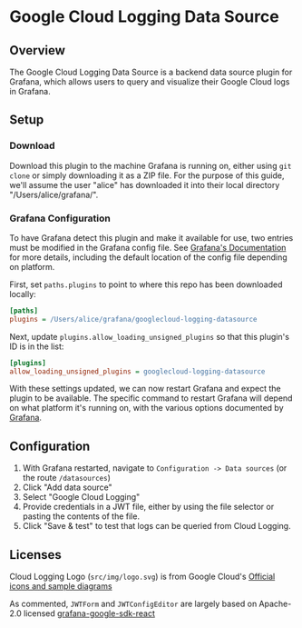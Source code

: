 # Google Cloud Logging Data Source

## Overview

The Google Cloud Logging Data Source is a backend data source plugin for Grafana,
which allows users to query and visualize their Google Cloud logs in Grafana.

## Setup

### Download

Download this plugin to the machine Grafana is running on, either using `git clone` or simply downloading it as a ZIP file. For the purpose of this guide, we'll assume the user "alice" has downloaded it into their local directory "/Users/alice/grafana/".

### Grafana Configuration

To have Grafana detect this plugin and make it available for use, two entries must be modified in the Grafana config file. See [Grafana's Documentation](https://grafana.com/docs/grafana/v9.0/setup-grafana/configure-grafana/) for more details, including the default location of the config file depending on platform.

First, set `paths.plugins` to point to where this repo has been downloaded locally:

```ini
[paths]
plugins = /Users/alice/grafana/googlecloud-logging-datasource
```

Next, update `plugins.allow_loading_unsigned_plugins` so that this plugin's ID is in the list:

```ini
[plugins]
allow_loading_unsigned_plugins = googlecloud-logging-datasource
```

With these settings updated, we can now restart Grafana and expect the plugin to be available. The specific command to restart Grafana will depend on what platform it's running on, with the various options documented by [Grafana](https://grafana.com/docs/grafana/v9.0/setup-grafana/restart-grafana/).

## Configuration

1. With Grafana restarted, navigate to `Configuration -> Data sources` (or the route `/datasources`)
2. Click "Add data source"
3. Select "Google Cloud Logging"
4. Provide credentials in a JWT file, either by using the file selector or pasting the contents of the file.
5. Click "Save & test" to test that logs can be queried from Cloud Logging.

## Licenses

Cloud Logging Logo (`src/img/logo.svg`) is from Google Cloud's [Official icons and sample diagrams](https://cloud.google.com/icons)

As commented, `JWTForm` and `JWTConfigEditor` are largely based on Apache-2.0 licensed [grafana-google-sdk-react](https://github.com/grafana/grafana-google-sdk-react/)
